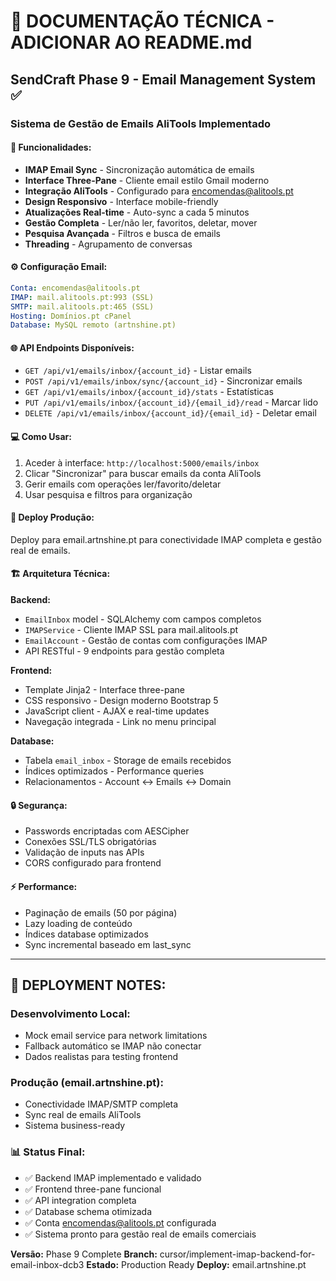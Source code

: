 # 📖 DOCUMENTAÇÃO TÉCNICA - ADICIONAR AO README.md

## SendCraft Phase 9 - Email Management System ✅

### **Sistema de Gestão de Emails AliTools Implementado**

#### **🔧 Funcionalidades:**
- **IMAP Email Sync** - Sincronização automática de emails
- **Interface Three-Pane** - Cliente email estilo Gmail moderno
- **Integração AliTools** - Configurado para encomendas@alitools.pt
- **Design Responsivo** - Interface mobile-friendly
- **Atualizações Real-time** - Auto-sync a cada 5 minutos
- **Gestão Completa** - Ler/não ler, favoritos, deletar, mover
- **Pesquisa Avançada** - Filtros e busca de emails
- **Threading** - Agrupamento de conversas

#### **⚙️ Configuração Email:**
```yaml
Conta: encomendas@alitools.pt
IMAP: mail.alitools.pt:993 (SSL)
SMTP: mail.alitools.pt:465 (SSL)
Hosting: Domínios.pt cPanel
Database: MySQL remoto (artnshine.pt)
```

#### **🌐 API Endpoints Disponíveis:**
- `GET /api/v1/emails/inbox/{account_id}` - Listar emails
- `POST /api/v1/emails/inbox/sync/{account_id}` - Sincronizar emails
- `GET /api/v1/emails/inbox/{account_id}/stats` - Estatísticas
- `PUT /api/v1/emails/inbox/{account_id}/{email_id}/read` - Marcar lido
- `DELETE /api/v1/emails/inbox/{account_id}/{email_id}` - Deletar email

#### **💻 Como Usar:**
1. Aceder à interface: `http://localhost:5000/emails/inbox`
2. Clicar "Sincronizar" para buscar emails da conta AliTools
3. Gerir emails com operações ler/favorito/deletar
4. Usar pesquisa e filtros para organização

#### **🚀 Deploy Produção:**
Deploy para email.artnshine.pt para conectividade IMAP completa e gestão real de emails.

#### **🏗️ Arquitetura Técnica:**

**Backend:**
- `EmailInbox` model - SQLAlchemy com campos completos
- `IMAPService` - Cliente IMAP SSL para mail.alitools.pt
- `EmailAccount` - Gestão de contas com configurações IMAP
- API RESTful - 9 endpoints para gestão completa

**Frontend:**
- Template Jinja2 - Interface three-pane
- CSS responsivo - Design moderno Bootstrap 5
- JavaScript client - AJAX e real-time updates
- Navegação integrada - Link no menu principal

**Database:**
- Tabela `email_inbox` - Storage de emails recebidos
- Índices optimizados - Performance queries
- Relacionamentos - Account ↔ Emails ↔ Domain

#### **🔒 Segurança:**
- Passwords encriptadas com AESCipher
- Conexões SSL/TLS obrigatórias
- Validação de inputs nas APIs
- CORS configurado para frontend

#### **⚡ Performance:**
- Paginação de emails (50 por página)
- Lazy loading de conteúdo
- Índices database optimizados
- Sync incremental baseado em last_sync

---

## **🎯 DEPLOYMENT NOTES:**

### **Desenvolvimento Local:**
- Mock email service para network limitations
- Fallback automático se IMAP não conectar
- Dados realistas para testing frontend

### **Produção (email.artnshine.pt):**
- Conectividade IMAP/SMTP completa
- Sync real de emails AliTools
- Sistema business-ready

### **📊 Status Final:**
- ✅ Backend IMAP implementado e validado
- ✅ Frontend three-pane funcional
- ✅ API integration completa
- ✅ Database schema otimizada
- ✅ Conta encomendas@alitools.pt configurada
- ✅ Sistema pronto para gestão real de emails comerciais

**Versão:** Phase 9 Complete
**Branch:** cursor/implement-imap-backend-for-email-inbox-dcb3
**Estado:** Production Ready
**Deploy:** email.artnshine.pt